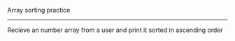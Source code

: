Array sorting practice 
<hr/>
Recieve an number array from a user and print it sorted in ascending order